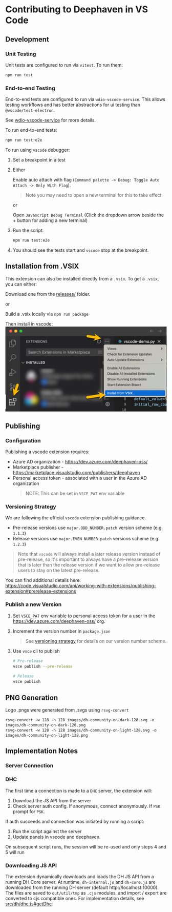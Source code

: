 # Contributing to Deephaven in VS Code

## Development

### Unit Testing

Unit tests are configured to run via `vitest`. To run them:

```sh
npm run test
```

### End-to-end Testing

End-to-end tests are configured to run via `wdio-vscode-service`. This allows
testing workflows and has better abstractions for ui testing than `@vscode/test-electron`.

See [wdio-vscode-service](https://www.npmjs.com/package/wdio-vscode-service) for more details.

To run end-to-end tests:

```sh
npm run test:e2e
```

To run using `vscode` debugger:

1. Set a breakpoint in a test
2. Either

   Enable auto attach with flag (`Command palette -> Debug: Toggle Auto Attach -> Only With Flag`).

   > Note you may need to open a new terminal for this to take effect.

   or

   Open `Javascript Debug Terminal` (Click the dropdown arrow beside the + button for adding a new terminal)

3. Run the script:

   ```sh
   npm run test:e2e
   ```

4. You should see the tests start and `vscode` stop at the breakpoint.

## Installation from .VSIX

This extension can also be installed directly from a `.vsix`. To get a `.vsix`, you can either:

Download one from the [releases/](releases/) folder.

or

Build a .vsix locally via `npm run package`

Then install in vscode:
![Install Deephaven in VS Code](docs/install.png)

## Publishing

### Configuration

Publishing a vscode extension requires:

- Azure AD organization - https://dev.azure.com/deephaven-oss/
- Marketplace publisher - https://marketplace.visualstudio.com/publishers/deephaven
- Personal access token - associated with a user in the Azure AD organization
  > NOTE: This can be set in `VSCE_PAT` env variable

### Versioning Strategy

We are following the official `vscode` extension publishing guidance.

- Pre-release versions use `major.ODD_NUMBER.patch` version scheme (e.g. `1.1.3`)
- Release versions use `major.EVEN_NUMBER.patch` versions scheme (e.g. `1.2.3`)

> Note that `vscode` will always install a later release version instead of pre-release, so it's important to always have a pre-release version that is later than the release version if we want to allow pre-release users to stay on the latest pre-release.

You can find additional details here:
https://code.visualstudio.com/api/working-with-extensions/publishing-extension#prerelease-extensions

### Publish a new Version

1. Set `VSCE_PAT` env variable to personal access token for a user in the https://dev.azure.com/deephaven-oss/ org.
1. Increment the version number in `package.json`
   > See [versioning strategy](#versioning-strategy) for details on our version number scheme.
1. Use `vsce` cli to publish

   ```sh
   # Pre-release
   vsce publish --pre-release
   ```

   ```sh
   # Release
   vsce publish
   ```

## PNG Generation

Logo .pngs were generated from .svgs using `rsvg-convert`

```
rsvg-convert -w 128 -h 128 images/dh-community-on-dark-128.svg -o images/dh-community-on-dark-128.png
rsvg-convert -w 128 -h 128 images/dh-community-on-light-128.svg -o images/dh-community-on-light-128.png
```

## Implementation Notes

### Server Connection

### DHC

The first time a connection is made to a `DHC` server, the extension will:

1. Download the JS API from the server
2. Check server auth config. If anonymous, connect anonymously. If `PSK` prompt for `PSK`.

If auth succeeds and connection was initiated by running a script:

1. Run the script against the server
2. Update panels in vscode and deephaven.

On subsequent script runs, the session will be re-used and only steps 4 and 5 will run

### Downloading JS API

The extension dynamically downloads and loads the DH JS API from a running DH Core server. At runtime, `dh-internal.js` and `dh-core.js` are downloaded from the running DH server (default http://localhost:10000). The files are saved to `out/util/tmp` as `.cjs` modules, and import / export are converted to cjs compatible ones. For implementation details, see [src/dh/dhc.ts#getDhc](https://github.com/deephaven/vscode-deephaven/blob/main/src/dh/dhc.ts#L62).
